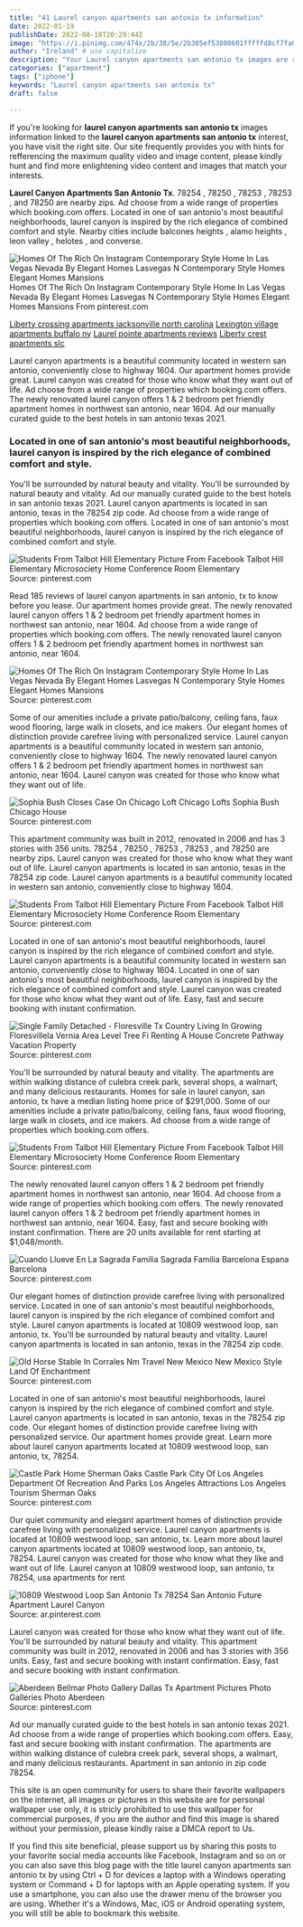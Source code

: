 ```yaml
---
title: "41 Laurel canyon apartments san antonio tx information"
date: 2022-01-19
publishDate: 2022-08-18T20:29:44Z
image: "https://i.pinimg.com/474x/2b/38/5e/2b385ef53800601fffffd8cf7fa05c65--aberdeen-signage.jpg"
author: "Ireland" # use capitalize
description: "Your Laurel canyon apartments san antonio tx images are ready. Laurel canyon apartments san antonio tx are a topic that is being searched for and liked by netizens now. You can Get the Laurel canyon apartments san antonio tx files here. Find and Download all royalty-free vectors."
categories: ["apartment"]
tags: ["iphone"]
keywords: "Laurel canyon apartments san antonio tx"
draft: false

---
```


If you're looking for **laurel canyon apartments san antonio tx** images information linked to the **laurel canyon apartments san antonio tx** interest, you have visit the right  site.  Our site frequently  provides you with  hints  for refferencing  the maximum  quality video and image  content, please kindly hunt and find more enlightening video content and images  that match your interests.

**Laurel Canyon Apartments San Antonio Tx**. 78254 , 78250 , 78253 , 78253 , and 78250 are nearby zips. Ad choose from a wide range of properties which booking.com offers. Located in one of san antonio&#039;s most beautiful neighborhoods, laurel canyon is inspired by the rich elegance of combined comfort and style. Nearby cities include balcones heights , alamo heights , leon valley , helotes , and converse.

![Homes Of The Rich On Instagram Contemporary Style Home In Las Vegas Nevada By Elegant Homes Lasvegas N Contemporary Style Homes Elegant Homes Mansions](https://i.pinimg.com/564x/20/3c/cb/203ccb9c912ff3fe8d69908fa5206d3a.jpg "Homes Of The Rich On Instagram Contemporary Style Home In Las Vegas Nevada By Elegant Homes Lasvegas N Contemporary Style Homes Elegant Homes Mansions")
Homes Of The Rich On Instagram Contemporary Style Home In Las Vegas Nevada By Elegant Homes Lasvegas N Contemporary Style Homes Elegant Homes Mansions From pinterest.com

[Liberty crossing apartments jacksonville north carolina](/liberty-crossing-apartments-jacksonville-north-carolina/)
[Lexington village apartments buffalo ny](/lexington-village-apartments-buffalo-ny/)
[Laurel pointe apartments reviews](/laurel-pointe-apartments-reviews/)
[Liberty crest apartments slc](/liberty-crest-apartments-slc/)

Laurel canyon apartments is a beautiful community located in western san antonio, conveniently close to highway 1604. Our apartment homes provide great. Laurel canyon was created for those who know what they want out of life. Ad choose from a wide range of properties which booking.com offers. The newly renovated laurel canyon offers 1 &amp; 2 bedroom pet friendly apartment homes in northwest san antonio, near 1604. Ad our manually curated guide to the best hotels in san antonio texas 2021.

### Located in one of san antonio&#039;s most beautiful neighborhoods, laurel canyon is inspired by the rich elegance of combined comfort and style.

You&#039;ll be surrounded by natural beauty and vitality. You&#039;ll be surrounded by natural beauty and vitality. Ad our manually curated guide to the best hotels in san antonio texas 2021. Laurel canyon apartments is located in san antonio, texas in the 78254 zip code. Ad choose from a wide range of properties which booking.com offers. Located in one of san antonio&#039;s most beautiful neighborhoods, laurel canyon is inspired by the rich elegance of combined comfort and style.


![Students From Talbot Hill Elementary Picture From Facebook Talbot Hill Elementary Microsociety Home Conference Room Elementary](https://i.pinimg.com/originals/ba/dd/b2/baddb29f84f7e1244e65a21b5d2d1aa1.png "Students From Talbot Hill Elementary Picture From Facebook Talbot Hill Elementary Microsociety Home Conference Room Elementary")
Source: pinterest.com

Read 185 reviews of laurel canyon apartments in san antonio, tx to know before you lease. Our apartment homes provide great. The newly renovated laurel canyon offers 1 &amp; 2 bedroom pet friendly apartment homes in northwest san antonio, near 1604. Ad choose from a wide range of properties which booking.com offers. The newly renovated laurel canyon offers 1 &amp; 2 bedroom pet friendly apartment homes in northwest san antonio, near 1604.

![Homes Of The Rich On Instagram Contemporary Style Home In Las Vegas Nevada By Elegant Homes Lasvegas N Contemporary Style Homes Elegant Homes Mansions](https://i.pinimg.com/564x/20/3c/cb/203ccb9c912ff3fe8d69908fa5206d3a.jpg "Homes Of The Rich On Instagram Contemporary Style Home In Las Vegas Nevada By Elegant Homes Lasvegas N Contemporary Style Homes Elegant Homes Mansions")
Source: pinterest.com

Some of our amenities include a private patio/balcony, ceiling fans, faux wood flooring, large walk in closets, and ice makers. Our elegant homes of distinction provide carefree living with personalized service. Laurel canyon apartments is a beautiful community located in western san antonio, conveniently close to highway 1604. The newly renovated laurel canyon offers 1 &amp; 2 bedroom pet friendly apartment homes in northwest san antonio, near 1604. Laurel canyon was created for those who know what they want out of life.

![Sophia Bush Closes Case On Chicago Loft Chicago Lofts Sophia Bush Chicago House](https://i.pinimg.com/originals/bb/e4/04/bbe40405231417271c70e45b0bdd90f8.jpg "Sophia Bush Closes Case On Chicago Loft Chicago Lofts Sophia Bush Chicago House")
Source: pinterest.com

This apartment community was built in 2012, renovated in 2006 and has 3 stories with 356 units. 78254 , 78250 , 78253 , 78253 , and 78250 are nearby zips. Laurel canyon was created for those who know what they want out of life. Laurel canyon apartments is located in san antonio, texas in the 78254 zip code. Laurel canyon apartments is a beautiful community located in western san antonio, conveniently close to highway 1604.

![Students From Talbot Hill Elementary Picture From Facebook Talbot Hill Elementary Microsociety Home Conference Room Elementary](https://i.pinimg.com/150x150/7f/2c/40/7f2c40a62cc0f43a00502cb7fb78cabf.jpg "Students From Talbot Hill Elementary Picture From Facebook Talbot Hill Elementary Microsociety Home Conference Room Elementary")
Source: pinterest.com

Located in one of san antonio&#039;s most beautiful neighborhoods, laurel canyon is inspired by the rich elegance of combined comfort and style. Laurel canyon apartments is a beautiful community located in western san antonio, conveniently close to highway 1604. Located in one of san antonio&#039;s most beautiful neighborhoods, laurel canyon is inspired by the rich elegance of combined comfort and style. Laurel canyon was created for those who know what they want out of life. Easy, fast and secure booking with instant confirmation.

![Single Family Detached - Floresville Tx Country Living In Growing Floresvillela Vernia Area Level Tree Fi Renting A House Concrete Pathway Vacation Property](https://i.pinimg.com/736x/99/bf/89/99bf893e9cb45dec015327736e8c0bb7.jpg "Single Family Detached - Floresville Tx Country Living In Growing Floresvillela Vernia Area Level Tree Fi Renting A House Concrete Pathway Vacation Property")
Source: pinterest.com

You&#039;ll be surrounded by natural beauty and vitality. The apartments are within walking distance of culebra creek park, several shops, a walmart, and many delicious restaurants. Homes for sale in laurel canyon, san antonio, tx have a median listing home price of $291,000. Some of our amenities include a private patio/balcony, ceiling fans, faux wood flooring, large walk in closets, and ice makers. Ad choose from a wide range of properties which booking.com offers.

![Students From Talbot Hill Elementary Picture From Facebook Talbot Hill Elementary Microsociety Home Conference Room Elementary](https://i.pinimg.com/200x150/d0/14/5c/d0145c46a90ee7bf7d15384a45b6393b.jpg "Students From Talbot Hill Elementary Picture From Facebook Talbot Hill Elementary Microsociety Home Conference Room Elementary")
Source: pinterest.com

The newly renovated laurel canyon offers 1 &amp; 2 bedroom pet friendly apartment homes in northwest san antonio, near 1604. Ad choose from a wide range of properties which booking.com offers. The newly renovated laurel canyon offers 1 &amp; 2 bedroom pet friendly apartment homes in northwest san antonio, near 1604. Easy, fast and secure booking with instant confirmation. There are 20 units available for rent starting at $1,048/month.

![Cuando Llueve En La Sagrada Familia Sagrada Familia Barcelona Espana Barcelona](https://i.pinimg.com/originals/54/54/7c/54547c62e5b061fddee12d6366a10c28.jpg "Cuando Llueve En La Sagrada Familia Sagrada Familia Barcelona Espana Barcelona")
Source: pinterest.com

Our elegant homes of distinction provide carefree living with personalized service. Located in one of san antonio&#039;s most beautiful neighborhoods, laurel canyon is inspired by the rich elegance of combined comfort and style. Laurel canyon apartments is located at 10809 westwood loop, san antonio, tx. You&#039;ll be surrounded by natural beauty and vitality. Laurel canyon apartments is located in san antonio, texas in the 78254 zip code.

![Old Horse Stable In Corrales Nm Travel New Mexico New Mexico Style Land Of Enchantment](https://i.pinimg.com/originals/82/d6/74/82d67476c7d1227fc2cf78f8ccdba038.jpg "Old Horse Stable In Corrales Nm Travel New Mexico New Mexico Style Land Of Enchantment")
Source: pinterest.com

Located in one of san antonio&#039;s most beautiful neighborhoods, laurel canyon is inspired by the rich elegance of combined comfort and style. Laurel canyon apartments is located in san antonio, texas in the 78254 zip code. Our elegant homes of distinction provide carefree living with personalized service. Our apartment homes provide great. Learn more about laurel canyon apartments located at 10809 westwood loop, san antonio, tx, 78254.

![Castle Park Home Sherman Oaks Castle Park City Of Los Angeles Department Of Recreation And Parks Los Angeles Attractions Los Angeles Tourism Sherman Oaks](https://i.pinimg.com/600x315/9b/f0/0f/9bf00fa20164fe6efdb71d37e4793975.jpg "Castle Park Home Sherman Oaks Castle Park City Of Los Angeles Department Of Recreation And Parks Los Angeles Attractions Los Angeles Tourism Sherman Oaks")
Source: pinterest.com

Our quiet community and elegant apartment homes of distinction provide carefree living with personalized service. Laurel canyon apartments is located at 10809 westwood loop, san antonio, tx. Learn more about laurel canyon apartments located at 10809 westwood loop, san antonio, tx, 78254. Laurel canyon was created for those who know what they like and want out of life. Laurel canyon at 10809 westwood loop, san antonio, tx 78254, usa apartments for rent

![10809 Westwood Loop San Antonio Tx 78254 San Antonio Future Apartment Laurel Canyon](https://i.pinimg.com/originals/d4/fa/25/d4fa259dc21b7bb9e25baa9a934c6a24.jpg "10809 Westwood Loop San Antonio Tx 78254 San Antonio Future Apartment Laurel Canyon")
Source: ar.pinterest.com

Laurel canyon was created for those who know what they want out of life. You&#039;ll be surrounded by natural beauty and vitality. This apartment community was built in 2012, renovated in 2006 and has 3 stories with 356 units. Easy, fast and secure booking with instant confirmation. Easy, fast and secure booking with instant confirmation.

![Aberdeen Bellmar Photo Gallery Dallas Tx Apartment Pictures Photo Galleries Photo Aberdeen](https://i.pinimg.com/474x/2b/38/5e/2b385ef53800601fffffd8cf7fa05c65--aberdeen-signage.jpg "Aberdeen Bellmar Photo Gallery Dallas Tx Apartment Pictures Photo Galleries Photo Aberdeen")
Source: pinterest.com

Ad our manually curated guide to the best hotels in san antonio texas 2021. Ad choose from a wide range of properties which booking.com offers. Easy, fast and secure booking with instant confirmation. The apartments are within walking distance of culebra creek park, several shops, a walmart, and many delicious restaurants. Apartment in san antonio in zip code 78254.

This site is an open community for users to share their favorite wallpapers on the internet, all images or pictures in this website are for personal wallpaper use only, it is stricly prohibited to use this wallpaper for commercial purposes, if you are the author and find this image is shared without your permission, please kindly raise a DMCA report to Us.

If you find this site beneficial, please support us by sharing this posts to your favorite social media accounts like Facebook, Instagram and so on or you can also save this blog page with the title laurel canyon apartments san antonio tx by using Ctrl + D for devices a laptop with a Windows operating system or Command + D for laptops with an Apple operating system. If you use a smartphone, you can also use the drawer menu of the browser you are using. Whether it's a Windows, Mac, iOS or Android operating system, you will still be able to bookmark this website.
